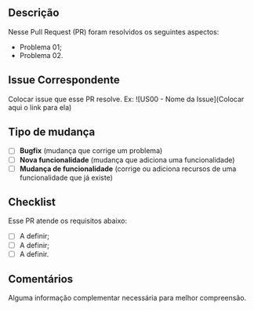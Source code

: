 ## Descrição
Nesse Pull Request (PR) foram resolvidos os seguintes aspectos:
  - Problema 01;
  - Problema 02.

## Issue Correspondente
Colocar issue que esse PR resolve. Ex: ![US00 - Nome da Issue](Colocar aqui o link para ela)

## Tipo de mudança
- [ ] **Bugfix** (mudança que corrige um problema)
- [ ] **Nova funcionalidade** (mudança que adiciona uma funcionalidade)
- [ ] **Mudança de funcionalidade** (corrige ou adiciona recursos de uma funcionalidade que já existe)

## Checklist
Esse PR atende os requisitos abaixo:
- [ ] A definir;
- [ ] A definir;
- [ ] A definir.

## Comentários
Alguma informação complementar necessária para melhor compreensão.
